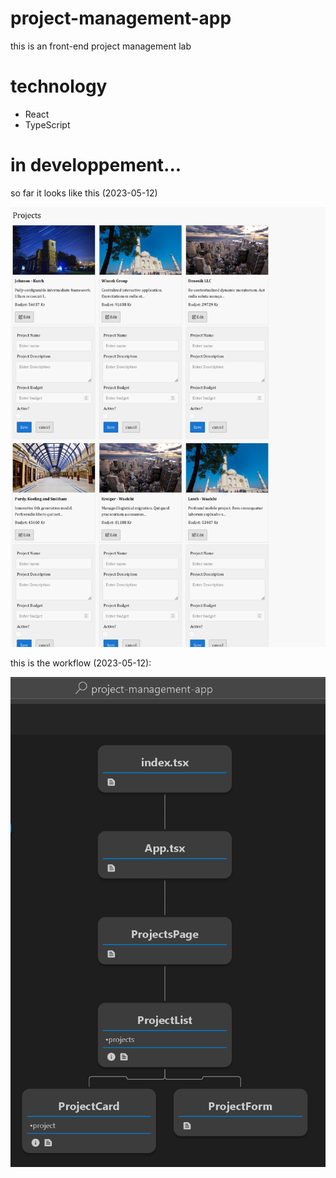 # project-management-app
  this is an front-end project management lab

# technology
- React
- TypeScript


# in developpement...

so far it looks like this (2023-05-12)

![my image](project_2023_12_05.png)

this is the workflow (2023-05-12):

![my image](Workflow_Tree_2023_05_12.png)




